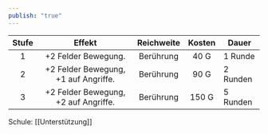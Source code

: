 ```yaml
---
publish: "true"
---
```


| **Stufe** |              **Effekt**              | **Reichweite** | **Kosten** | Dauer    |
| :-------: | :----------------------------------: | :------------: | :--------: | -------- |
|     1     |         +2 Felder Bewegung.          |   Berührung    |    40 G    | 1 Runde  |
|     2     | +2 Felder Bewegung, +1 auf Angriffe. |   Berührung    |    90 G    | 2 Runden |
|     3     | +2 Felder Bewegung, +2 auf Angriffe. |   Berührung    |   150 G    | 5 Runden |
Schule: [[Unterstützung]]